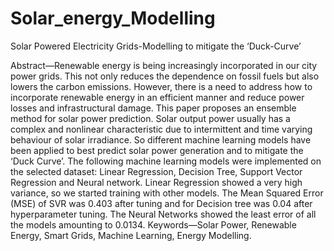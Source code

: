 # Solar_energy_Modelling
Solar Powered Electricity Grids-Modelling to  mitigate the ‘Duck-Curve’


Abstract—Renewable energy is being increasingly incorporated in our city power grids. This not only reduces the dependence on fossil fuels but also lowers the carbon emissions. However, there is a need to address how to incorporate renewable energy in an efficient manner and reduce power losses and infrastructural damage. This paper proposes an ensemble method for solar power prediction. Solar output power usually has a complex and nonlinear characteristic due to intermittent and time varying behaviour of solar irradiance. So different machine learning models have been applied to best predict solar power generation and to mitigate the ‘Duck Curve’. The following machine learning models were implemented on the selected dataset: Linear Regression, Decision Tree, Support Vector Regression and Neural network. Linear Regression showed a very high variance, so we started training with other models. The Mean Squared Error (MSE) of SVR was 0.403 after tuning and for Decision tree was 0.04 after hyperparameter tuning. The Neural Networks showed the least error of all the models amounting to 0.0134.
Keywords—Solar Power, Renewable Energy, Smart Grids, Machine Learning, Energy Modelling.



